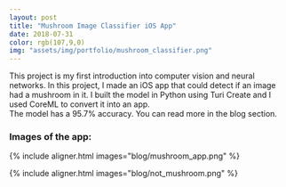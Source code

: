 ```yaml
---
layout: post
title: "Mushroom Image Classifier iOS App"
date: 2018-07-31
color: rgb(107,9,0)
img: "assets/img/portfolio/mushroom_classifier.png"
---
```

This project is my first introduction into computer vision and neural networks.
In this project, I made an iOS app that could detect if an image had a mushroom in it. 
I built the model in Python using Turi Create and I used CoreML to convert it into an app.  
The model has a 95.7% accuracy.
You can read more in the blog section.

### Images of the app:

{% include aligner.html images="blog/mushroom_app.png" %}

{% include aligner.html images="blog/not_mushroom.png" %}